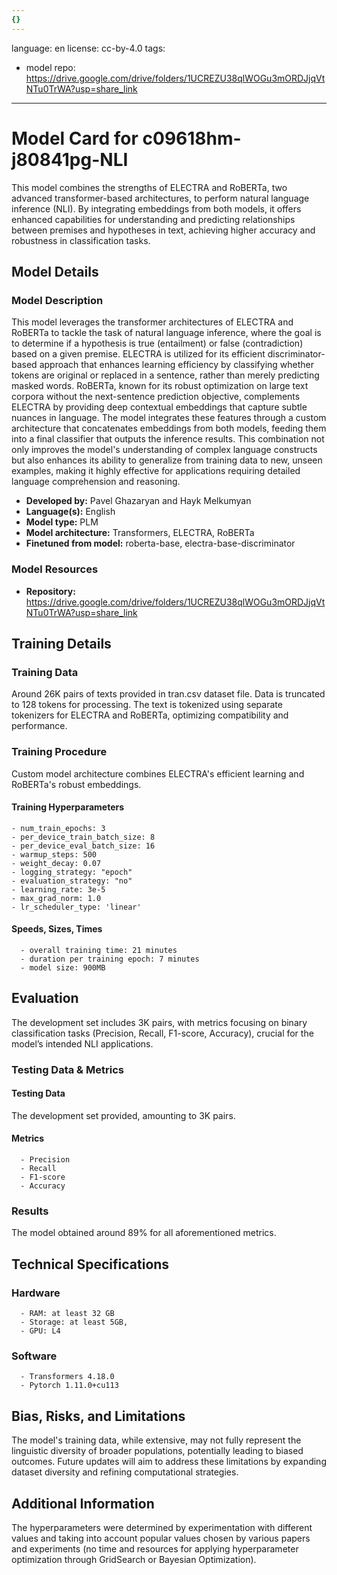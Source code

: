 ```yaml
---
{}
---
```

language: en
license: cc-by-4.0
tags:
- model
repo: https://drive.google.com/drive/folders/1UCREZU38qlWOGu3mORDJjqVtNTu0TrWA?usp=share_link

---

# Model Card for c09618hm-j80841pg-NLI

<!-- Provide a quick summary of what the model is/does. -->

This model combines the strengths of ELECTRA and RoBERTa, two advanced transformer-based architectures, to perform natural language inference (NLI). By integrating embeddings from both models, it offers enhanced capabilities for understanding and predicting relationships between premises and hypotheses in text, achieving higher accuracy and robustness in classification tasks.


## Model Details

### Model Description

<!-- Provide a longer summary of what this model is. -->

This model leverages the transformer architectures of ELECTRA and RoBERTa to tackle the task of natural language inference, where the goal is to determine if a hypothesis is true (entailment) or false (contradiction) based on a given premise. ELECTRA is utilized for its efficient discriminator-based approach that enhances learning efficiency by classifying whether tokens are original or replaced in a sentence, rather than merely predicting masked words. RoBERTa, known for its robust optimization on large text corpora without the next-sentence prediction objective, complements ELECTRA by providing deep contextual embeddings that capture subtle nuances in language. The model integrates these features through a custom architecture that concatenates embeddings from both models, feeding them into a final classifier that outputs the inference results. This combination not only improves the model's understanding of complex language constructs but also enhances its ability to generalize from training data to new, unseen examples, making it highly effective for applications requiring detailed language comprehension and reasoning.

- **Developed by:** Pavel Ghazaryan and Hayk Melkumyan
- **Language(s):** English
- **Model type:** PLM
- **Model architecture:** Transformers, ELECTRA, RoBERTa
- **Finetuned from model:** roberta-base, electra-base-discriminator

### Model Resources

<!-- Provide links where applicable. -->

- **Repository:** https://drive.google.com/drive/folders/1UCREZU38qlWOGu3mORDJjqVtNTu0TrWA?usp=share_link

## Training Details

### Training Data

<!-- This is a short stub of information on the training data that was used, and documentation related to data pre-processing or additional filtering (if applicable). -->

Around 26K pairs of texts provided in tran.csv dataset file. Data is truncated to 128 tokens for processing. The text is tokenized using separate tokenizers for ELECTRA and RoBERTa, optimizing compatibility and performance.

### Training Procedure

<!-- This relates heavily to the Technical Specifications. Content here should link to that section when it is relevant to the training procedure. -->
Custom model architecture combines ELECTRA's efficient learning and RoBERTa's robust embeddings. 


#### Training Hyperparameters

<!-- This is a summary of the values of hyperparameters used in training the model. -->


    - num_train_epochs: 3
    - per_device_train_batch_size: 8
    - per_device_eval_batch_size: 16
    - warmup_steps: 500
    - weight_decay: 0.07
    - logging_strategy: "epoch"
    - evaluation_strategy: "no"
    - learning_rate: 3e-5
    - max_grad_norm: 1.0
    - lr_scheduler_type: 'linear' 

#### Speeds, Sizes, Times

<!-- This section provides information about how roughly how long it takes to train the model and the size of the resulting model. -->


      - overall training time: 21 minutes
      - duration per training epoch: 7 minutes
      - model size: 900MB

## Evaluation

<!-- This section describes the evaluation protocols and provides the results. -->
The development set includes 3K pairs, with metrics focusing on binary classification tasks (Precision, Recall, F1-score, Accuracy), crucial for the model’s intended NLI applications.


### Testing Data & Metrics

#### Testing Data

<!-- This should describe any evaluation data used (e.g., the development/validation set provided). -->

The development set provided, amounting to 3K pairs.

#### Metrics

<!-- These are the evaluation metrics being used. -->


      - Precision
      - Recall
      - F1-score
      - Accuracy

### Results

The model obtained around 89% for all aforementioned metrics.

## Technical Specifications

### Hardware


      - RAM: at least 32 GB
      - Storage: at least 5GB,
      - GPU: L4

### Software


      - Transformers 4.18.0
      - Pytorch 1.11.0+cu113

## Bias, Risks, and Limitations

<!-- This section is meant to convey both technical and sociotechnical limitations. -->

The model's training data, while extensive, may not fully represent the linguistic diversity of broader populations, potentially leading to biased outcomes. Future updates will aim to address these limitations by expanding dataset diversity and refining computational strategies.

## Additional Information

<!-- Any other information that would be useful for other people to know. -->

The hyperparameters were determined by experimentation
      with different values and taking into account popular values chosen by various papers and experiments (no time and resources for applying hyperparameter optimization through GridSearch or Bayesian Optimization).
